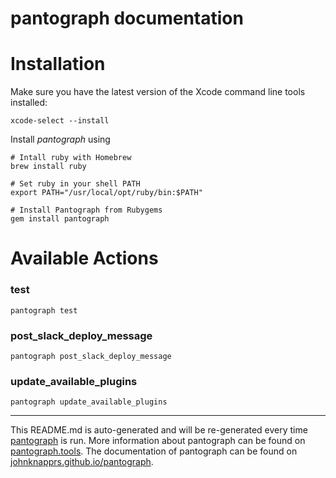 pantograph documentation
================
# Installation

Make sure you have the latest version of the Xcode command line tools installed:

```shell
xcode-select --install
```

Install _pantograph_ using

```shell
# Intall ruby with Homebrew
brew install ruby

# Set ruby in your shell PATH
export PATH="/usr/local/opt/ruby/bin:$PATH"

# Install Pantograph from Rubygems
gem install pantograph
```

<!-- or alternatively using `brew cask install pantograph` -->

# Available Actions
### test
```shell
pantograph test
```

### post_slack_deploy_message
```shell
pantograph post_slack_deploy_message
```

### update_available_plugins
```shell
pantograph update_available_plugins
```


----

This README.md is auto-generated and will be re-generated every time [pantograph](https://pantograph.tools) is run.
More information about pantograph can be found on [pantograph.tools](https://pantograph.tools).
The documentation of pantograph can be found on [johnknapprs.github.io/pantograph](https://johnknapprs.github.io/pantograph).
